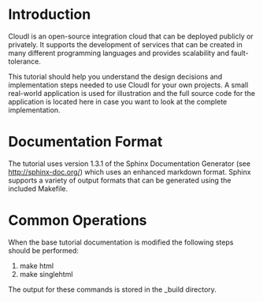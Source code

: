 
Introduction
============

CloudI is an open-source integration cloud that can be deployed publicly or privately. It supports the development of services that can be created in many different programming languages and provides scalability and fault-tolerance.

This tutorial should help you understand the design decisions and implementation steps needed to use CloudI for your own projects. A small real-world application is used for illustration and the full source code for the application is located here in case you want to look at the complete implementation.


Documentation Format
====================
The tutorial uses version 1.3.1 of the Sphinx Documentation Generator (see http://sphinx-doc.org/)  which uses an enhanced markdown format.  Sphinx supports a variety of output formats that can be generated using the included Makefile.  


Common Operations 
=================
When the base tutorial documentation is modified the following steps should be performed:

1.  make html
2.  make singlehtml

The output for these commands is stored in the _build directory.
